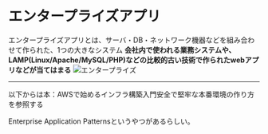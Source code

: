 # エンタープライズアプリ

エンタープライズアプリとは、サーバ・DB・ネットワーク機器などを組み合わせて作られた、1つの大きなシステム
**会社内で使われる業務システムや、LAMP(Linux/Apache/MySQL/PHP)などの比較的古い技術で作られたwebアプリなどが当てはまる**
![エンタープライズ](image/エンタープライズ.png)

---
以下からは本：AWSで始めるインフラ構築入門安全で堅牢な本番環境の作り方を参照する


Enterprise Application Patternsというやつがあるらしい。